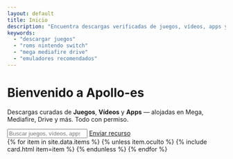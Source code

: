 ```yaml
---
layout: default
title: Inicio
description: "Encuentra descargas verificadas de juegos, vídeos, apps y emuladores listos para tu consola o PC."
keywords:
  - "descargar juegos"
  - "roms nintendo switch"
  - "mega mediafire drive"
  - "emuladores recomendados"
---
```


<div class="hero">
  <h1>Bienvenido a <strong>Apollo-es</strong></h1>
  <p>Descargas curadas de <strong>Juegos</strong>, <strong>Vídeos</strong> y <strong>Apps</strong> — alojadas en Mega, Mediafire, Drive y más. Todo con permiso.</p>
  <div class="search">
    <input id="q" type="search" placeholder="Buscar juegos, vídeos, apps...">
    <a class="btn primary" href="/enviar"><i class="ti ti-upload"></i> Enviar recurso</a>
  </div>
</div>

<div id="items" class="grid">
  {% for item in site.data.items %}
    {% unless item.oculto %}
      {% include card.html item=item %}
    {% endunless %}
  {% endfor %}
</div>
